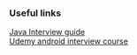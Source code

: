 ### **Useful links**
[Java Interview guide](https://github.com/in28minutes/interview-guide)  
[Udemy android interview course](https://www.udemy.com/java-interview-questions-and-answers/)  
